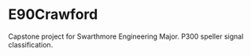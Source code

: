 # E90Crawford
Capstone project for Swarthmore Engineering Major. P300 speller signal classification.
